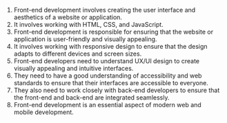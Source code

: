 

1. Front-end development involves creating the user interface and aesthetics of a website or application.
2. It involves working with HTML, CSS, and JavaScript.
3. Front-end development is responsible for ensuring that the website or application is user-friendly and visually appealing.
4. It involves working with responsive design to ensure that the design adapts to different devices and screen sizes.
5. Front-end developers need to understand UX/UI design to create visually appealing and intuitive interfaces.
6. They need to have a good understanding of accessibility and web standards to ensure that their interfaces are accessible to everyone.
7. They also need to work closely with back-end developers to ensure that the front-end and back-end are integrated seamlessly.
8. Front-end development is an essential aspect of modern web and mobile development.